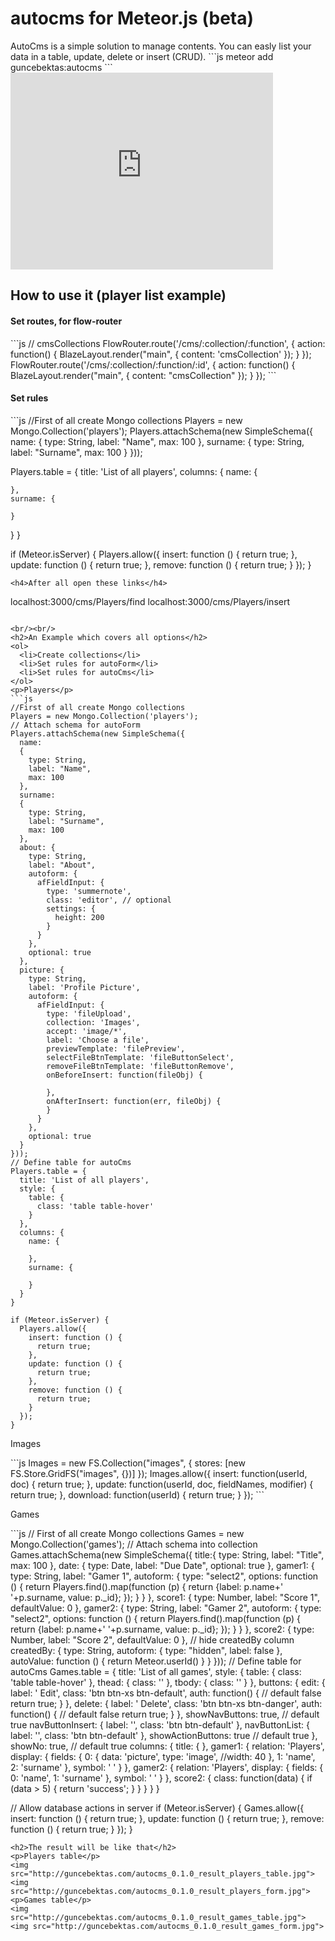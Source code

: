 <h1>autocms for Meteor.js (beta)</h1>
AutoCms is a simple solution to manage contents. You can easly list your data in a table, update, delete or insert (CRUD).
```js
meteor add guncebektas:autocms
```
<iframe width="420" height="315" src="https://www.youtube.com/embed/uo1ju2qzL90" frameborder="0" allowfullscreen></iframe>
<h2>How to use it (player list example)</h2>
<h4>Set routes, for flow-router</h4>
```js
// cmsCollections
FlowRouter.route('/cms/:collection/:function', {
  action: function() {
    BlazeLayout.render("main", {
      content: 'cmsCollection'
    });
  }
});
FlowRouter.route('/cms/:collection/:function/:id', {
  action: function() {
    BlazeLayout.render("main", {
      content: "cmsCollection"
    });
  }
});
```
<h4>Set rules</h4>
```js
//First of all create Mongo collections
Players = new Mongo.Collection('players');
Players.attachSchema(new SimpleSchema({
  name:
  {
    type: String,
    label: "Name",
    max: 100
  },
  surname:
  {
    type: String,
    label: "Surname",
    max: 100
  }
}));

Players.table = {
  title: 'List of all players',
  columns: {
    name: {

    },
    surname: {

    }
  }
}

if (Meteor.isServer) {
  Players.allow({
    insert: function () {
      return true;
    },
    update: function () {
      return true;
    },
    remove: function () {
      return true;
    }
  });
}
```
<h4>After all open these links</h4>
```
localhost:3000/cms/Players/find
localhost:3000/cms/Players/insert
```

<br/><br/>
<h2>An Example which covers all options</h2>
<ol>
  <li>Create collections</li>
  <li>Set rules for autoForm</li>
  <li>Set rules for autoCms</li>
</ol>
<p>Players</p>
```js
//First of all create Mongo collections
Players = new Mongo.Collection('players');
// Attach schema for autoForm
Players.attachSchema(new SimpleSchema({
  name:
  {
    type: String,
    label: "Name",
    max: 100
  },
  surname:
  {
    type: String,
    label: "Surname",
    max: 100
  },
  about: {
    type: String,
    label: "About",
    autoform: {
      afFieldInput: {
        type: 'summernote',
        class: 'editor', // optional
        settings: {
          height: 200
        }
      }
    },
    optional: true
  },
  picture: {
    type: String,
    label: 'Profile Picture',
    autoform: {
      afFieldInput: {
        type: 'fileUpload',
        collection: 'Images',
        accept: 'image/*',
        label: 'Choose a file',
        previewTemplate: 'filePreview',
        selectFileBtnTemplate: 'fileButtonSelect',
        removeFileBtnTemplate: 'fileButtonRemove',
        onBeforeInsert: function(fileObj) {

        },
        onAfterInsert: function(err, fileObj) {
        }
      }
    },
    optional: true
  }
}));
// Define table for autoCms
Players.table = {
  title: 'List of all players',
  style: {
    table: {
      class: 'table table-hover'
    }
  },
  columns: {
    name: {

    },
    surname: {

    }
  }
}

if (Meteor.isServer) {
  Players.allow({
    insert: function () {
      return true;
    },
    update: function () {
      return true;
    },
    remove: function () {
      return true;
    }
  });
}
```
<p>Images</p>
```js
Images = new FS.Collection("images", {
  stores: [new FS.Store.GridFS("images", {})]
});
Images.allow({
  insert: function(userId, doc) {
    return true;
  },
  update: function(userId, doc, fieldNames, modifier) {
    return true;
  },
  download: function(userId) {
    return true;
  }
});
```
<p>Games</p>
```js
// First of all create Mongo collections
Games = new Mongo.Collection('games');
// Attach schema into collection
Games.attachSchema(new SimpleSchema({
  title:{
    type: String,
    label: "Title",
    max: 100
  },
  date:
  {
    type: Date,
    label: "Due Date",
    optional: true
  },
  gamer1:
  {
    type: String,
    label: "Gamer 1",
    autoform: {
      type: "select2",
      options: function () {
        return Players.find().map(function (p) {
            return {label: p.name+' '+p.surname, value: p._id};
        });
      }
    }
  },
  score1:
  {
    type: Number,
    label: "Score 1",
    defaultValue: 0
  },
  gamer2:
  {
    type: String,
    label: "Gamer 2",
    autoform: {
      type: "select2",
      options: function () {
        return Players.find().map(function (p) {
            return {label: p.name+' '+p.surname, value: p._id};
        });
      }
    }
  },
  score2:
  {
    type: Number,
    label: "Score 2",
    defaultValue: 0
  },
  // hide createdBy column
  createdBy: {
    type: String,
    autoform: {
        type: "hidden",
        label: false
    },
    autoValue: function () { 
      return Meteor.userId() 
    }
  }
}));
// Define table for autoCms
Games.table = {
  title: 'List of all games',
  style: {
    table: {
      class: 'table table-hover'
    },
    thead: {
      class: ''
    },
    tbody: {
      class: ''
    }
  },
  buttons: {
    edit: {
      label: '<i class="fa fa-pencil-square-o" alt="Edit"></i> Edit',
      class: 'btn btn-xs btn-default',
      auth: function() {    // default false
        return true; 
      }
    },  
    delete: {
      label: '<i class="fa fa-trash" alt="Delete"></i> Delete',
      class: 'btn btn-xs btn-danger',
      auth: function() {    // default false
        return true; 
      }
    },
    showNavButtons: true,    // default true
    navButtonInsert: {
      label: '<i class="fa fa-plus"></i>',
      class: 'btn btn-default'
    },
    navButtonList: {
      label: '<i class="fa fa-list"></i>',
      class: 'btn btn-default'
    },
    showActionButtons: true  // default true
  },
  showNo: true,  // default true
  columns: {
    title: {
    },
    gamer1: {
      relation: 'Players',
      display: {
        fields: {
          0: {
            data: 'picture',
            type: 'image',
            //width: 40
          },
          1: 'name',
          2: 'surname'
        }, 
        symbol: ' '
      }
    },
    gamer2: {
      relation: 'Players',
      display: {
        fields: {
          0: 'name',
          1: 'surname'
        }, 
        symbol: ' '
      }
    },
    score2: {
      class: function(data) {
        if (data > 5) {
            return 'success';
        }
      }
    }
  }
}

// Allow database actions in server
if (Meteor.isServer) {
  Games.allow({
    insert: function () {
      return true;
    },
    update: function () {
      return true;
    },
    remove: function () {
      return true;
    }
  });
}
```
<h2>The result will be like that</h2>
<p>Players table</p>
<img src="http://guncebektas.com/autocms_0.1.0_result_players_table.jpg">
<img src="http://guncebektas.com/autocms_0.1.0_result_players_form.jpg">
<p>Games table</p>
<img src="http://guncebektas.com/autocms_0.1.0_result_games_table.jpg">
<img src="http://guncebektas.com/autocms_0.1.0_result_games_form.jpg">

